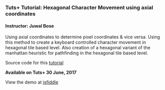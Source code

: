 ### Tuts+ Tutorial: Hexagonal Character Movement using axial coordinates
#### Instructor: Juwal Bose

Using axial coordinates to determine pixel coordinates & vice versa. 
Using this method to create a keyboard controlled character movement in hexagonal tile based level.
Also creation of a hexagonal variant of the manhattan heuristic for pathfinding in the hexagonal tile based level.

Source code for this [tutorial](http://gamedevelopment.tutsplus.com/tutorials/hexagonal-character-movement-using-axial-coordinates--cms-29035)

**Available on Tuts+ 30 June, 2017**

View the demo at [jsfiddle](https://jsfiddle.net/juwalbose/ed1frr68/)

